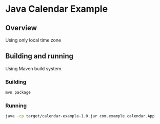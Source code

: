 # Java Calendar Example

## Overview

Using only local time zone

## Building and running

Using Maven build system. 
### Building
```bash
mvn package
```

### Running
```bash
java -cp target/calendar-example-1.0.jar com.example.calendar.App
```